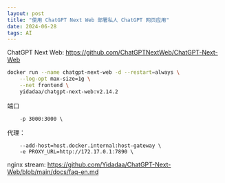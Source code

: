 ```yaml
---
layout: post
title: "使用 ChatGPT Next Web 部署私人 ChatGPT 网页应用"
date: 2024-06-28
tags: AI
---
```


ChatGPT Next Web: <https://github.com/ChatGPTNextWeb/ChatGPT-Next-Web>

```bash
docker run --name chatgpt-next-web -d --restart=always \
    --log-opt max-size=1g \
    --net frontend \
    yidadaa/chatgpt-next-web:v2.14.2
```

端口

```
    -p 3000:3000 \
```

代理：

```
    --add-host=host.docker.internal:host-gateway \
    -e PROXY_URL=http://172.17.0.1:7890 \
```

nginx stream: <https://github.com/Yidadaa/ChatGPT-Next-Web/blob/main/docs/faq-en.md>
